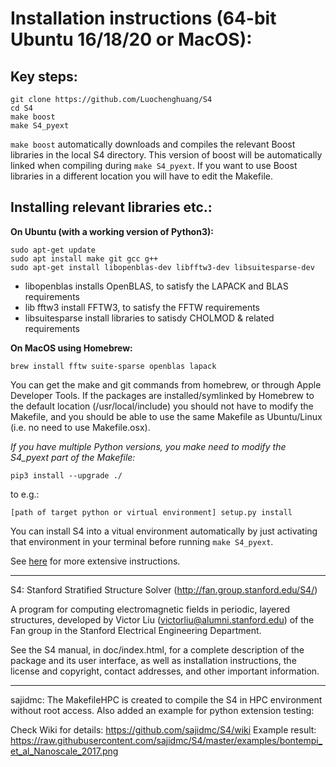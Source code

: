 # Installation instructions (64-bit Ubuntu 16/18/20 or MacOS):

## Key steps:

```
git clone https://github.com/Luochenghuang/S4
cd S4
make boost
make S4_pyext
```

`make boost` automatically downloads and compiles the relevant Boost libraries in the local S4 directory. This version of boost will be automatically linked when
compiling during `make S4_pyext`. If you want to use Boost libraries in a different location you will have to edit the Makefile.

## Installing relevant libraries etc.:

**On Ubuntu (with a working version of Python3):**

```
sudo apt-get update
sudo apt install make git gcc g++
sudo apt-get install libopenblas-dev libfftw3-dev libsuitesparse-dev
```

- libopenblas installs OpenBLAS, to satisfy the LAPACK and BLAS requirements
- lib fftw3 install FFTW3, to satisfy the FFTW requirements
- libsuitesparse install libraries to satisdy CHOLMOD & related requirements

**On MacOS using Homebrew:**

```
brew install fftw suite-sparse openblas lapack
```

You can get the make and git commands from homebrew, or through Apple Developer Tools. If the packages are installed/symlinked by Homebrew to the default location (/usr/local/include) you should not have to modify the Makefile, and you should be able to use the same Makefile as Ubuntu/Linux (i.e. no need to use Makefile.osx).

*If you have multiple Python versions, you make need to modify the S4_pyext part of the Makefile:*

````
pip3 install --upgrade ./
````

to e.g.:
```
[path of target python or virtual environment] setup.py install
```

You can install S4 into a vitual environment automatically by just activating that environment in your terminal before running `make S4_pyext`.

See [here](https://rayflare.readthedocs.io/en/latest/Installation/installation.html) for more extensive instructions.

-------------------------------------

S4: Stanford Stratified Structure Solver (http://fan.group.stanford.edu/S4/)

A program for computing electromagnetic fields in periodic, layered
structures, developed by Victor Liu (victorliu@alumni.stanford.edu) of the
Fan group in the Stanford Electrical Engineering Department.

See the S4 manual, in doc/index.html, for a complete
description of the package and its user interface, as well as
installation instructions, the license and copyright, contact
addresses, and other important information.

---------------------------------------

sajidmc: The MakefileHPC is created to compile the S4 in HPC environment without
root access. Also added an example for python extension testing: 

Check Wiki for details: https://github.com/sajidmc/S4/wiki
Example result: https://raw.githubusercontent.com/sajidmc/S4/master/examples/bontempi_et_al_Nanoscale_2017.png

